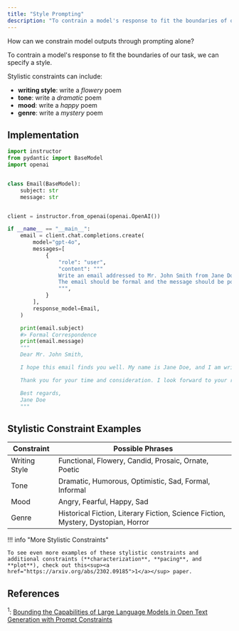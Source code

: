 ```yaml
---
title: "Style Prompting"
description: "To contrain a model's response to fit the boundaries of our task, we can specify a style."
---
```


How can we constrain model outputs through prompting alone?

To contrain a model's response to fit the boundaries of our task, we can specify a style.

Stylistic constraints can include:
 
 - **writing style**: write a *flowery* poem
 - **tone**: write a *dramatic* poem
 - **mood**: write a *happy* poem
 - **genre**: write a *mystery* poem

## Implementation
```python hl_lines="21"
import instructor
from pydantic import BaseModel
import openai


class Email(BaseModel):
    subject: str
    message: str


client = instructor.from_openai(openai.OpenAI())

if __name__ == "__main__":
    email = client.chat.completions.create(
        model="gpt-4o",
        messages=[
            {
                "role": "user",
                "content": """
                Write an email addressed to Mr. John Smith from Jane Doe.
                The email should be formal and the message should be polite and respectful.
                """,
            }
        ],
        response_model=Email,
    )

    print(email.subject)
    #> Formal Correspondence
    print(email.message)
    """
    Dear Mr. John Smith,

    I hope this email finds you well. My name is Jane Doe, and I am writing to you regarding [specific topic]. I would appreciate the opportunity to discuss this matter further with you at your earliest convenience.

    Thank you for your time and consideration. I look forward to your response.

    Best regards,
    Jane Doe
    """
```

## Stylistic Constraint Examples

| Constraint     | Possible Phrases                                                                  |
|----------------|-----------------------------------------------------------------------------------|
| Writing Style  | Functional, Flowery, Candid, Prosaic, Ornate, Poetic                              |
| Tone           | Dramatic, Humorous, Optimistic, Sad, Formal, Informal                             |
| Mood           | Angry, Fearful, Happy, Sad                                                        |
| Genre          | Historical Fiction, Literary Fiction, Science Fiction, Mystery, Dystopian, Horror |

!!! info "More Stylistic Constraints"

    To see even more examples of these stylistic constraints and additional constraints (**characterization**, **pacing**, and **plot**), check out this<sup><a href="https://arxiv.org/abs/2302.09185">1</a></sup> paper.

## References

<sup id="ref-1">1</sup>: [Bounding the Capabilities of Large Language Models in Open Text Generation with Prompt Constraints](https://arxiv.org/abs/2302.09185)

